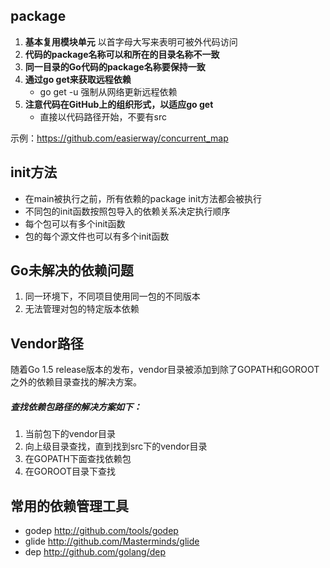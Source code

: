 ## package
1. **基本复用模块单元**
   以首字母大写来表明可被外代码访问
2. **代码的package名称可以和所在的目录名称不一致**
3. **同一目录的Go代码的package名称要保持一致**
4. **通过go get来获取远程依赖**
   + go get -u 强制从网络更新远程依赖
5. **注意代码在GitHub上的组织形式，以适应go get**
   + 直接以代码路径开始，不要有src

示例：https://github.com/easierway/concurrent_map

## init方法
+ 在main被执行之前，所有依赖的package init方法都会被执行
+ 不同包的init函数按照包导入的依赖关系决定执行顺序
+ 每个包可以有多个init函数
+ 包的每个源文件也可以有多个init函数


## Go未解决的依赖问题
1. 同一环境下，不同项目使用同一包的不同版本
2. 无法管理对包的特定版本依赖

## Vendor路径
随着Go 1.5 release版本的发布，vendor目录被添加到除了GOPATH和GOROOT之外的依赖目录查找的解决方案。

##### 查找依赖包路径的解决方案如下：
1. 当前包下的vendor目录
2. 向上级目录查找，直到找到src下的vendor目录
3. 在GOPATH下面查找依赖包
4. 在GOROOT目录下查找

## 常用的依赖管理工具
+ godep http://github.com/tools/godep
+ glide http://github.com/Masterminds/glide
+ dep   http://github.com/golang/dep
